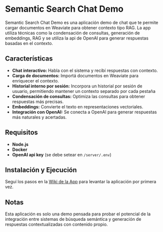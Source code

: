 # Semantic Search Chat Demo

Semantic Search Chat Demo es una aplicación demo de chat que te permite cargar documentos en Weaviate para obtener contexto tipo RAG. La app utiliza técnicas como la condensación de consultas, generación de embeddings, RAG y se utiliza la api de OpenAI para generar respuestas basadas en el contexto.

## Características

- **Chat interactivo:** Habla con el sistema y recibí respuestas con contexto.
- **Carga de documentos:** Importá documentos en Weaviate para enriquecer el contexto.
- **Historial interno por sesión:** Incorpora un historial por sesión de usuario, permitiendo mantener un contexto separado por cada pestaña
- **Condensación de consultas:** Optimiza las consultas para obtener respuestas más precisas.
- **Embeddings:** Convierte el texto en representaciones vectoriales.
- **Integración con OpenAI:** Se conecta a OpenAI para generar respuestas más naturales y acertadas.

## Requisitos

- **Node.js**
- **Docker**
- **OpenAI api key** (se debe setear en `/server/.env`)

## Instalación y Ejecución

Seguí los pasos en la [Wiki de la App](https://github.com/pekerleke/semantic-search-chat-demo/wiki) para levantar la aplicación por primera vez.

## Notas

Esta aplicación es solo una demo pensada para probar el potencial de la integración entre sistemas de búsqueda semántica y generación de respuestas contextualizadas con contenido propio.
